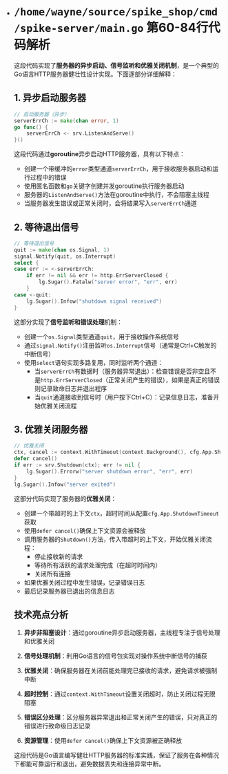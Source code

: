 - # `/home/wayne/source/spike_shop/cmd/spike-server/main.go` 第60-84行代码解析

  这段代码实现了**服务器的异步启动、信号监听和优雅关闭机制**，是一个典型的Go语言HTTP服务器健壮性设计实现。下面逐部分详细解释：

  ## 1. 异步启动服务器
  ```go
  // 启动服务器（异步）
  serverErrCh := make(chan error, 1)
  go func() {
      serverErrCh <- srv.ListenAndServe()
  }()
  ```
  这段代码通过**goroutine**异步启动HTTP服务器，具有以下特点：
  - 创建一个带缓冲的`error`类型通道`serverErrCh`，用于接收服务器启动和运行过程中的错误
  - 使用匿名函数和`go`关键字创建并发goroutine执行服务器启动
  - 服务器的`ListenAndServe()`方法在goroutine中执行，不会阻塞主线程
  - 当服务器发生错误或正常关闭时，会将结果写入`serverErrCh`通道

  ## 2. 等待退出信号
  ```go
  // 等待退出信号
  quit := make(chan os.Signal, 1)
  signal.Notify(quit, os.Interrupt)
  select {
  case err := <-serverErrCh:
      if err != nil && err != http.ErrServerClosed {
          lg.Sugar().Fatalw("server error", "err", err)
      }
  case <-quit:
      lg.Sugar().Infow("shutdown signal received")
  }
  ```
  这部分实现了**信号监听和错误处理**机制：
  - 创建一个`os.Signal`类型通道`quit`，用于接收操作系统信号
  - 通过`signal.Notify()`注册监听`os.Interrupt`信号（通常是Ctrl+C触发的中断信号）
  - 使用`select`语句实现多路复用，同时监听两个通道：
    - 当`serverErrCh`有数据时（服务器异常退出）：检查错误是否非空且不是`http.ErrServerClosed`（正常关闭产生的错误），如果是真正的错误则记录致命日志并退出程序
    - 当`quit`通道接收到信号时（用户按下Ctrl+C）：记录信息日志，准备开始优雅关闭流程

  ## 3. 优雅关闭服务器
  ```go
  // 优雅关闭
  ctx, cancel := context.WithTimeout(context.Background(), cfg.App.ShutdownTimeout)
  defer cancel()
  if err := srv.Shutdown(ctx); err != nil {
      lg.Sugar().Errorw("server shutdown error", "err", err)
  }
  lg.Sugar().Infow("server exited")
  ```
  这部分代码实现了服务器的**优雅关闭**：
  - 创建一个带超时的上下文`ctx`，超时时间从配置`cfg.App.ShutdownTimeout`获取
  - 使用`defer cancel()`确保上下文资源会被释放
  - 调用服务器的`Shutdown()`方法，传入带超时的上下文，开始优雅关闭流程：
    - 停止接收新的请求
    - 等待所有活跃的请求处理完成（在超时时间内）
    - 关闭所有连接
  - 如果优雅关闭过程中发生错误，记录错误日志
  - 最后记录服务器已退出的信息日志

  ## 技术亮点分析

  1. **异步非阻塞设计**：通过goroutine异步启动服务器，主线程专注于信号处理和优雅关闭

  2. **信号处理机制**：利用Go语言的信号包实现对操作系统中断信号的捕获

  3. **优雅关闭**：确保服务器在关闭前能处理完已接收的请求，避免请求被强制中断

  4. **超时控制**：通过`context.WithTimeout`设置关闭超时，防止关闭过程无限阻塞

  5. **错误区分处理**：区分服务器异常退出和正常关闭产生的错误，只对真正的错误进行致命级日志记录

  6. **资源管理**：使用`defer cancel()`确保上下文资源被正确释放

  这段代码是Go语言编写健壮HTTP服务器的标准实践，保证了服务在各种情况下都能可靠运行和退出，避免数据丢失和连接异常中断。
          
